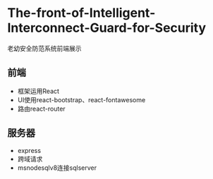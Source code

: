 # The-front-of-Intelligent-Interconnect-Guard-for-Security
老幼安全防范系统前端展示
## 前端
* 框架运用React
* UI使用react-bootstrap、react-fontawesome
* 路由react-router
## 服务器
* express
* 跨域请求
* msnodesqlv8连接sqlserver
